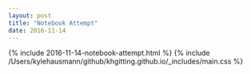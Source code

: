 ```yaml
---
layout: post
title: "Notebook Attempt"
date: 2016-11-14
---
```


{% include 2016-11-14-notebook-attempt.html %}
{% include /Users/kylehausmann/github/khgitting.github.io/_includes/main.css %}